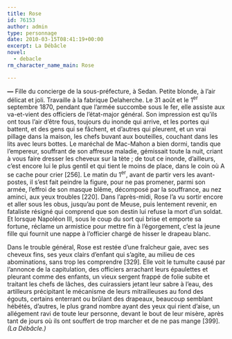 ```yaml
---
title: Rose
id: 76153
author: admin
type: personnage
date: 2010-03-15T08:41:19+00:00
excerpt: La Débâcle
novel:
  - debacle
rm_character_name_main: Rose

---
```

**—** Fille du concierge de la sous-préfecture, à Sedan. Petite blonde, à l&rsquo;air délicat et joli. Travaille à la fabrique Delaherche. Le 31 août et le 1<sup>er</sup> <span style="font-family: Arial;"></span>septembre 1870, pendant que l&rsquo;armée succombe sous le fer, elle assiste aux va-et-vient des officiers de l&rsquo;état-major général. Son impression est qu&rsquo;ils ont tous l&rsquo;air d&rsquo;être fous, toujours du inonde qui arrive, et les portes qui battent, et des gens qui se fâchent, et d&rsquo;autres qui pleurent, et un vrai pillage dans la maison, les chefs buvant aux bouteilles, couchant dans les lits avec leurs bottes. Le maréchal de Mac-Mahon a bien dormi, tandis que l&rsquo;empereur, souffrant de son affreuse maladie, gémissait toute la nuit, criant à vous faire dresser les cheveux sur la tète ; de tout ce inonde, d&rsquo;ailleurs, c&rsquo;est encore lui le plus gentil et qui tient le moins de place, dans le coin où A se cache pour crier [256]. Le matin du 1<sup>er</sup>, avant de partir vers les avant-postes, il s&rsquo;est fait peindre la figure, pour ne pas promener, parmi son armée, l&rsquo;effroi de son masque blême, décomposé par la souffrance, au nez aminci, aux yeux troubles [220]. Dans l&rsquo;après-midi, Rose l&rsquo;a vu sortir encore et aller sous les obus, jusqu&rsquo;au pont de Meuse, puis lentement revenir, en fataliste résigné qui comprend que son destin lui refuse la mort d&rsquo;un soldat. Et lorsque Napoléon III, sous le coup du sort qui brise et emporte sa fortune, réclame un armistice pour mettre fin à l&rsquo;égorgement, c&rsquo;est la jeune fille qui fournit une nappe à l&rsquo;officier chargé de hisser le drapeau blanc.

Dans le trouble général, Rose est restée d&rsquo;une fraîcheur gaie, avec ses cheveux fins, ses yeux clairs d&rsquo;enfant qui s&rsquo;agite, au milieu de ces abominations, sans trop les comprendre [329]. Elle voit le tumulte causé par l&rsquo;annonce de la capitulation, des officiers arrachant leurs épaulettes et pleurant comme des enfants, un vieux sergent frappé de folie subite et traitant les chefs de lâches, des cuirassiers jetant leur sabre à l&rsquo;eau, des artilleurs précipitant le mécanisme de leurs mitrailleuses au fond des égouts, certains enterrant ou brûlant des drapeaux, beaucoup semblant hébétés, d&rsquo;autres, le plus grand nombre ayant des yeux qui rient d&rsquo;aise, un allégement ravi de toute leur personne, devant le bout de leur misère, après tant de jours où ils ont souffert de trop marcher et de ne pas mange [399]. _(La Débâcle.)_